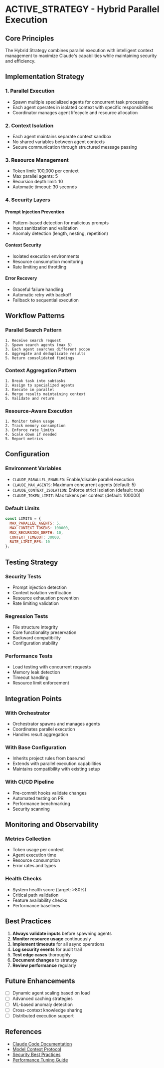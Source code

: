 # ACTIVE_STRATEGY - Hybrid Parallel Execution

## Core Principles

The Hybrid Strategy combines parallel execution with intelligent context management to maximize Claude's capabilities while maintaining security and efficiency.

## Implementation Strategy

### 1. Parallel Execution
- Spawn multiple specialized agents for concurrent task processing
- Each agent operates in isolated context with specific responsibilities
- Coordinator manages agent lifecycle and resource allocation

### 2. Context Isolation
- Each agent maintains separate context sandbox
- No shared variables between agent contexts
- Secure communication through structured message passing

### 3. Resource Management
- Token limit: 100,000 per context
- Max parallel agents: 5
- Recursion depth limit: 10
- Automatic timeout: 30 seconds

### 4. Security Layers

#### Prompt Injection Prevention
- Pattern-based detection for malicious prompts
- Input sanitization and validation
- Anomaly detection (length, nesting, repetition)

#### Context Security
- Isolated execution environments
- Resource consumption monitoring
- Rate limiting and throttling

#### Error Recovery
- Graceful failure handling
- Automatic retry with backoff
- Fallback to sequential execution

## Workflow Patterns

### Parallel Search Pattern
```
1. Receive search request
2. Spawn search agents (max 5)
3. Each agent searches different scope
4. Aggregate and deduplicate results
5. Return consolidated findings
```

### Context Aggregation Pattern
```
1. Break task into subtasks
2. Assign to specialized agents
3. Execute in parallel
4. Merge results maintaining context
5. Validate and return
```

### Resource-Aware Execution
```
1. Monitor token usage
2. Track memory consumption
3. Enforce rate limits
4. Scale down if needed
5. Report metrics
```

## Configuration

### Environment Variables
- `CLAUDE_PARALLEL_ENABLED`: Enable/disable parallel execution
- `CLAUDE_MAX_AGENTS`: Maximum concurrent agents (default: 5)
- `CLAUDE_CONTEXT_ISOLATION`: Enforce strict isolation (default: true)
- `CLAUDE_TOKEN_LIMIT`: Max tokens per context (default: 100000)

### Default Limits
```javascript
const LIMITS = {
  MAX_PARALLEL_AGENTS: 5,
  MAX_CONTEXT_TOKENS: 100000,
  MAX_RECURSION_DEPTH: 10,
  CONTEXT_TIMEOUT: 30000,
  RATE_LIMIT_RPS: 10
};
```

## Testing Strategy

### Security Tests
- Prompt injection detection
- Context isolation verification
- Resource exhaustion prevention
- Rate limiting validation

### Regression Tests
- File structure integrity
- Core functionality preservation
- Backward compatibility
- Configuration stability

### Performance Tests
- Load testing with concurrent requests
- Memory leak detection
- Timeout handling
- Resource limit enforcement

## Integration Points

### With Orchestrator
- Orchestrator spawns and manages agents
- Coordinates parallel execution
- Handles result aggregation

### With Base Configuration
- Inherits project rules from base.md
- Extends with parallel execution capabilities
- Maintains compatibility with existing setup

### With CI/CD Pipeline
- Pre-commit hooks validate changes
- Automated testing on PR
- Performance benchmarking
- Security scanning

## Monitoring and Observability

### Metrics Collection
- Token usage per context
- Agent execution time
- Resource consumption
- Error rates and types

### Health Checks
- System health score (target: >80%)
- Critical path validation
- Feature availability checks
- Performance baselines

## Best Practices

1. **Always validate inputs** before spawning agents
2. **Monitor resource usage** continuously
3. **Implement timeouts** for all async operations
4. **Log security events** for audit trail
5. **Test edge cases** thoroughly
6. **Document changes** to strategy
7. **Review performance** regularly

## Future Enhancements

- [ ] Dynamic agent scaling based on load
- [ ] Advanced caching strategies
- [ ] ML-based anomaly detection
- [ ] Cross-context knowledge sharing
- [ ] Distributed execution support

## References

- [Claude Code Documentation](https://docs.anthropic.com/claude-code)
- [Model Context Protocol](https://github.com/anthropics/mcp)
- [Security Best Practices](./security/README.md)
- [Performance Tuning Guide](./performance/README.md)